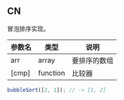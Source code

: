 ## CN

冒泡排序实现。

|参数名|类型|说明|
|-----|----|---|
|arr|array|要排序的数组|
|[cmp]|function|比较器|

```javascript
bubbleSort([2, 1]); // -> [1, 2]
```
